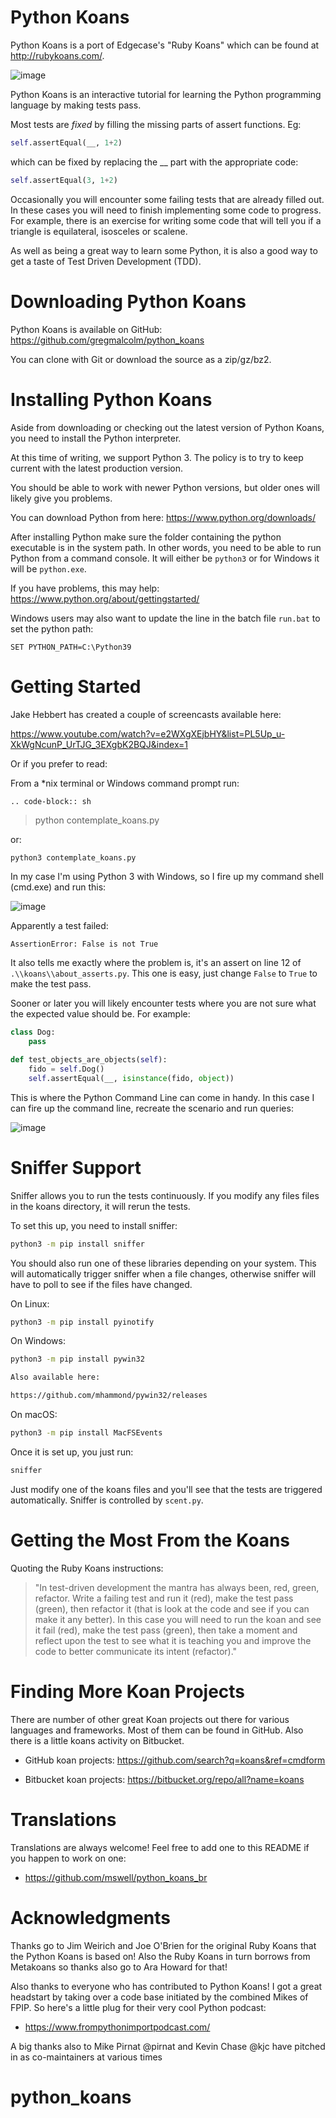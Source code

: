 # Python Koans

Python Koans is a port of Edgecase\'s \"Ruby Koans\" which can be found
at <http://rubykoans.com/>.

![image](https://user-images.githubusercontent.com/2614930/28401740-ec6214b2-6cd0-11e7-8afd-30ed3102bfd6.png)

Python Koans is an interactive tutorial for learning the Python
programming language by making tests pass.

Most tests are *fixed* by filling the missing parts of assert functions.
Eg:

``` python
self.assertEqual(__, 1+2)
```

which can be fixed by replacing the \_\_ part with the appropriate code:

``` python
self.assertEqual(3, 1+2)
```

Occasionally you will encounter some failing tests that are already
filled out. In these cases you will need to finish implementing some
code to progress. For example, there is an exercise for writing some
code that will tell you if a triangle is equilateral, isosceles or
scalene.

As well as being a great way to learn some Python, it is also a good way
to get a taste of Test Driven Development (TDD).

# Downloading Python Koans

Python Koans is available on GitHub: <https://github.com/gregmalcolm/python_koans>

You can clone with Git or download the source as a zip/gz/bz2.

# Installing Python Koans

Aside from downloading or checking out the latest version of Python
Koans, you need to install the Python interpreter.

At this time of writing, we support Python 3. The policy is to try to
keep current with the latest production version.

You should be able to work with newer Python versions, but older ones
will likely give you problems.

You can download Python from here: <https://www.python.org/downloads/>

After installing Python make sure the folder containing the python
executable is in the system path. In other words, you need to be able to
run Python from a command console. It will either be `python3` or for
Windows it will be `python.exe`.

If you have problems, this may help: <https://www.python.org/about/gettingstarted/>

Windows users may also want to update the line in the batch file
`run.bat` to set the python path:

    SET PYTHON_PATH=C:\Python39

# Getting Started

Jake Hebbert has created a couple of screencasts available here:

<https://www.youtube.com/watch?v=e2WXgXEjbHY&list=PL5Up_u-XkWgNcunP_UrTJG_3EXgbK2BQJ&index=1>

Or if you prefer to read:

From a \*nix terminal or Windows command prompt run:

    .. code-block:: sh

> python contemplate_koans.py

or:

``` sh
python3 contemplate_koans.py
```

In my case I\'m using Python 3 with Windows, so I fire up my command
shell (cmd.exe) and run this:

![image](https://user-images.githubusercontent.com/2614930/28401747-f723ff00-6cd0-11e7-9b9a-a6993b753cf6.png)

Apparently a test failed:

    AssertionError: False is not True

It also tells me exactly where the problem is, it\'s an assert on line
12 of `.\\koans\\about_asserts.py`. This one is easy, just change
`False` to `True` to make the test pass.

Sooner or later you will likely encounter tests where you are not sure
what the expected value should be. For example:

``` python
class Dog:
    pass

def test_objects_are_objects(self):
    fido = self.Dog()
    self.assertEqual(__, isinstance(fido, object))
```

This is where the Python Command Line can come in handy. In this case I
can fire up the command line, recreate the scenario and run queries:

![image](https://user-images.githubusercontent.com/2614930/28401750-f9dcb296-6cd0-11e7-98eb-c20318eada33.png)

# Sniffer Support

Sniffer allows you to run the tests continuously. If you modify any
files files in the koans directory, it will rerun the tests.

To set this up, you need to install sniffer:

``` sh
python3 -m pip install sniffer
```

You should also run one of these libraries depending on your system.
This will automatically trigger sniffer when a file changes, otherwise
sniffer will have to poll to see if the files have changed.

On Linux:

``` sh
python3 -m pip install pyinotify
```

On Windows:

``` sh
python3 -m pip install pywin32

Also available here:

https://github.com/mhammond/pywin32/releases
```

On macOS:

``` sh
python3 -m pip install MacFSEvents
```

Once it is set up, you just run:

``` sh
sniffer
```

Just modify one of the koans files and you\'ll see that the tests are
triggered automatically. Sniffer is controlled by `scent.py`.

# Getting the Most From the Koans

Quoting the Ruby Koans instructions:

> \"In test-driven development the mantra has always been, red, green,
> refactor. Write a failing test and run it (red), make the test pass
> (green), then refactor it (that is look at the code and see if you can
> make it any better). In this case you will need to run the koan and
> see it fail (red), make the test pass (green), then take a moment and
> reflect upon the test to see what it is teaching you and improve the
> code to better communicate its intent (refactor).\"

# Finding More Koan Projects

There are number of other great Koan projects out there for various
languages and frameworks. Most of them can be found in GitHub. Also
there is a little koans activity on Bitbucket.

- GitHub koan projects: <https://github.com/search?q=koans&ref=cmdform>

- Bitbucket koan projects: <https://bitbucket.org/repo/all?name=koans>

# Translations

Translations are always welcome! Feel free to add one to this README if
you happen to work on one:

- <https://github.com/mswell/python_koans_br>

# Acknowledgments

Thanks go to Jim Weirich and Joe O\'Brien for the original Ruby Koans
that the Python Koans is based on! Also the Ruby Koans in turn borrows
from Metakoans so thanks also go to Ara Howard for that!

Also thanks to everyone who has contributed to Python Koans! I got a
great headstart by taking over a code base initiated by the combined
Mikes of FPIP. So here\'s a little plug for their very cool Python
podcast:

-   <https://www.frompythonimportpodcast.com/>

A big thanks also to Mike Pirnat \@pirnat and Kevin Chase \@kjc have
pitched in as co-maintainers at various times
# python_koans

